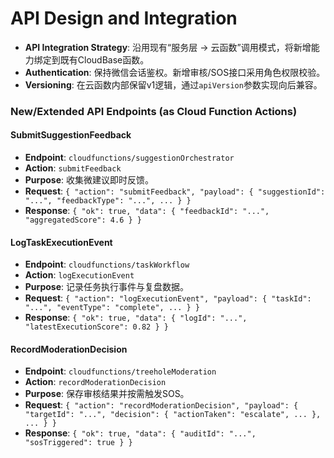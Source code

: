 # API Design and Integration
- **API Integration Strategy**: 沿用现有“服务层 -> 云函数”调用模式，将新增能力绑定到既有CloudBase函数。
- **Authentication**: 保持微信会话鉴权。新增审核/SOS接口采用角色权限校验。
- **Versioning**: 在云函数内部保留v1逻辑，通过`apiVersion`参数实现向后兼容。

### New/Extended API Endpoints (as Cloud Function Actions)

#### SubmitSuggestionFeedback
- **Endpoint**: `cloudfunctions/suggestionOrchestrator`
- **Action**: `submitFeedback`
- **Purpose**: 收集微建议即时反馈。
- **Request**: `{ "action": "submitFeedback", "payload": { "suggestionId": "...", "feedbackType": "...", ... } }`
- **Response**: `{ "ok": true, "data": { "feedbackId": "...", "aggregatedScore": 4.6 } }`

#### LogTaskExecutionEvent
- **Endpoint**: `cloudfunctions/taskWorkflow`
- **Action**: `logExecutionEvent`
- **Purpose**: 记录任务执行事件与复盘数据。
- **Request**: `{ "action": "logExecutionEvent", "payload": { "taskId": "...", "eventType": "complete", ... } }`
- **Response**: `{ "ok": true, "data": { "logId": "...", "latestExecutionScore": 0.82 } }`

#### RecordModerationDecision
- **Endpoint**: `cloudfunctions/treeholeModeration`
- **Action**: `recordModerationDecision`
- **Purpose**: 保存审核结果并按需触发SOS。
- **Request**: `{ "action": "recordModerationDecision", "payload": { "targetId": "...", "decision": { "actionTaken": "escalate", ... }, ... } }`
- **Response**: `{ "ok": true, "data": { "auditId": "...", "sosTriggered": true } }`
